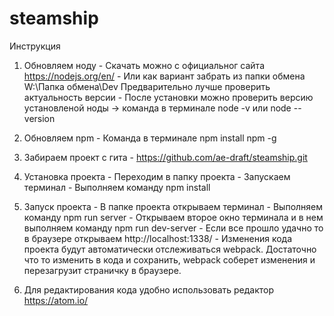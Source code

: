 # steamship

Инструкция
  
  1. Обновляем ноду
    - Скачать можно с официальног сайта https://nodejs.org/en/
    - Или как вариант забрать из папки обмена W:\Папка обмена\Dev Предварительно лучше проверить актуальность версии
    - После установки можно проверить версию установленой ноды -> команда в терминале node -v или node --version
  
  2. Обновляем npm
    - Команда в терминале npm install npm -g
  
  3. Забираем проект с гита
    - https://github.com/ae-draft/steamship.git
  
  4. Установка проекта
    - Переходим в папку проекта
    - Запускаем терминал
    - Выполняем команду npm install
    
  5. Запуск проекта
    - В папке проекта открываем терминал
    - Выполняем команду npm run server
    - Открываем второе окно терминала и в нем выполняем команду npm run dev-server
    - Если все прошло удачно то в браузере открываем http://localhost:1338/
    - Изменения кода проекта будут автоматически отслеживаться webpack. Достаточно что то изменить в кода и сохранить, 
      webpack соберет изменения и перезагрузит страничку в браузере.
  
  6. Для редактирования кода удобно использовать редактор https://atom.io/
